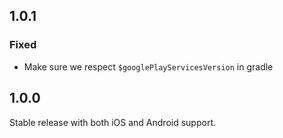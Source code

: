 ## 1.0.1

### Fixed

- Make sure we respect `$googlePlayServicesVersion` in gradle

## 1.0.0

Stable release with both iOS and Android support.

